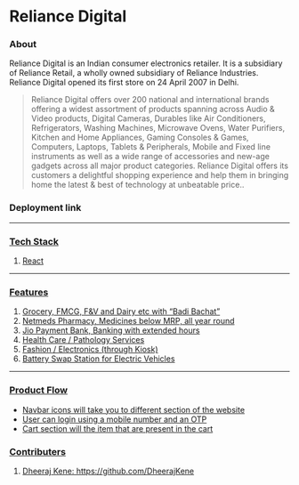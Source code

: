 <h1>Reliance Digital</h1>

<!-- <hr> -->

<h3> About </h3>

Reliance Digital is an Indian consumer electronics retailer. It is a subsidiary of Reliance Retail, a wholly owned subsidiary of Reliance Industries. Reliance Digital opened its first store on 24 April 2007 in Delhi.

> Reliance Digital offers over 200 national and international brands offering a widest assortment of products spanning across Audio & Video products, Digital Cameras, Durables like Air Conditioners, Refrigerators, Washing Machines, Microwave Ovens, Water Purifiers, Kitchen and Home Appliances, Gaming Consoles & Games, Computers, Laptops, Tablets & Peripherals, Mobile and Fixed line instruments as well as a wide range of accessories and new-age gadgets across all major product categories. Reliance Digital offers its customers a delightful shopping experience and help them in bringing home the latest & best of technology at unbeatable price..
<h3> Deployment link </h3>

<a href="https://teamcultfit.netlify.app/" target="_blank">
 
<hr>
<h3> Tech Stack </h3>
 
 
<ol>
 <li>React</li> 
 
</ol>

 <hr>
 
 <h3>Features</h3>
 
1. Grocery, FMCG, F&V and Dairy etc with “Badi Bachat”
2. Netmeds Pharmacy, Medicines below MRP, all year round
3. Jio Payment Bank, Banking with extended hours
4. Health Care / Pathology Services
5. Fashion / Electronics (through Kiosk)
6. Battery Swap Station for Electric Vehicles
 <hr>
 
 <h3> Product Flow </h3>
  
  <ul>
   <li>Navbar icons will take you to different section of the website</li>
   <li>User can login using a mobile number and an OTP</li>
   <li>Cart section will the item that are present in the cart</li>
  </ul>
  
  
 <h3>Contributers </h3>
 <ol>
  
  
  <li>Dheeraj Kene: https://github.com/DheerajKene</li>

 </ol>
